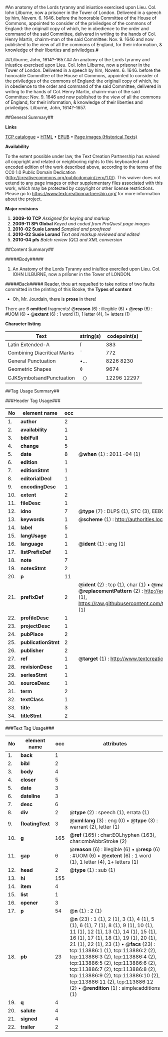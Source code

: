 #An anatomy of the Lords tyranny and iniustice exercised upon Lieu. Col. Iohn Lilburne, now a prisoner in the Tower of London. Delivered in a speech by him, Novem. 6. 1646. before the honorable Committee of the House of Commons, appointed to consider of the priviledges of the commons of England: the originall copy of which, he in obedience to the order and command of the said Committee, delivered in writing to the hands of Col. Henry Martin, chairm-man of the said Committee: Nov. 9. 1646 and now published to the view of all the commons of England, for their information, & knowledge of their liberties and priviledges.#

##Lilburne, John, 1614?-1657.##
An anatomy of the Lords tyranny and iniustice exercised upon Lieu. Col. Iohn Lilburne, now a prisoner in the Tower of London. Delivered in a speech by him, Novem. 6. 1646. before the honorable Committee of the House of Commons, appointed to consider of the priviledges of the commons of England: the originall copy of which, he in obedience to the order and command of the said Committee, delivered in writing to the hands of Col. Henry Martin, chairm-man of the said Committee: Nov. 9. 1646 and now published to the view of all the commons of England, for their information, & knowledge of their liberties and priviledges.
Lilburne, John, 1614?-1657.

##General Summary##

**Links**

[TCP catalogue](http://www.ota.ox.ac.uk/tcp/)  • 
[HTML](http://tei.it.ox.ac.uk/tcp/Texts-HTML/free/A88/A88156.html)  • 
[EPUB](http://tei.it.ox.ac.uk/tcp/Texts-EPUB/free/A88/A88156.epub) • 
[Page images (Historical Texts)](https://historicaltexts.jisc.ac.uk/eebo-99861743e)

**Availability**

To the extent possible under law, the Text Creation Partnership has waived all copyright and related or neighboring rights to this keyboarded and encoded edition of the work described above, according to the terms of the CC0 1.0 Public Domain Dedication (http://creativecommons.org/publicdomain/zero/1.0/). This waiver does not extend to any page images or other supplementary files associated with this work, which may be protected by copyright or other license restrictions. Please go to https://www.textcreationpartnership.org/ for more information about the project.

**Major revisions**

1. __2009-10__ __TCP__ *Assigned for keying and markup*
1. __2009-11__ __SPi Global__ *Keyed and coded from ProQuest page images*
1. __2010-02__ __Susie Lorand__ *Sampled and proofread*
1. __2010-02__ __Susie Lorand__ *Text and markup reviewed and edited*
1. __2010-04__ __pfs__ *Batch review (QC) and XML conversion*

##Content Summary##

#####Body#####

1. An Anatomy of the Lords Tyranny and iniuſtice exerciſed upon Lieu. Col. IOHN LILBURNE, now a priſoner in the Tower of LONDON.

#####Back#####
Reader, thou art requeſted to take notice of two faults committed in the printing of this Booke, the
**Types of content**

  * Oh, Mr. Jourdain, there is **prose** in there!

There are 6 **omitted** fragments! 
 @__reason__ (6) : illegible (6)  •  @__resp__ (6) : #UOM (6)  •  @__extent__ (6) : 1 word (1), 1 letter (4), 1+ letters (1)

**Character listing**


|Text|string(s)|codepoint(s)|
|---|---|---|
|Latin Extended-A|ſ|383|
|Combining             Diacritical Marks|̄|772|
|General Punctuation|•…|8226 8230|
|Geometric Shapes|◊|9674|
|CJKSymbolsandPunctuation|〈〉|12296 12297|

##Tag Usage Summary##

###Header Tag Usage###

|No|element name|occ|attributes|
|---|---|---|---|
|1.|__author__|2||
|2.|__availability__|1||
|3.|__biblFull__|1||
|4.|__change__|5||
|5.|__date__|8| @__when__ (1) : 2011-04 (1)|
|6.|__edition__|1||
|7.|__editionStmt__|1||
|8.|__editorialDecl__|1||
|9.|__encodingDesc__|1||
|10.|__extent__|2||
|11.|__fileDesc__|1||
|12.|__idno__|7| @__type__ (7) : DLPS (1), STC (3), EEBO-CITATION (1), PROQUEST (1), VID (1)|
|13.|__keywords__|1| @__scheme__ (1) : http://authorities.loc.gov/ (1)|
|14.|__label__|5||
|15.|__langUsage__|1||
|16.|__language__|1| @__ident__ (1) : eng (1)|
|17.|__listPrefixDef__|1||
|18.|__note__|7||
|19.|__notesStmt__|2||
|20.|__p__|11||
|21.|__prefixDef__|2| @__ident__ (2) : tcp (1), char (1)  •  @__matchPattern__ (2) : ([0-9\-]+):([0-9IVX]+) (1), (.+) (1)  •  @__replacementPattern__ (2) : http://eebo.chadwyck.com/downloadtiff?vid=$1&page=$2 (1), https://raw.githubusercontent.com/textcreationpartnership/Texts/master/tcpchars.xml#$1 (1)|
|22.|__profileDesc__|1||
|23.|__projectDesc__|1||
|24.|__pubPlace__|2||
|25.|__publicationStmt__|2||
|26.|__publisher__|2||
|27.|__ref__|1| @__target__ (1) : http://www.textcreationpartnership.org/docs/. (1)|
|28.|__revisionDesc__|1||
|29.|__seriesStmt__|1||
|30.|__sourceDesc__|1||
|31.|__term__|2||
|32.|__textClass__|1||
|33.|__title__|3||
|34.|__titleStmt__|2||


###Text Tag Usage###

|No|element name|occ|attributes|
|---|---|---|---|
|1.|__back__|1||
|2.|__bibl__|2||
|3.|__body__|4||
|4.|__closer__|5||
|5.|__date__|3||
|6.|__dateline__|3||
|7.|__desc__|6||
|8.|__div__|2| @__type__ (2) : speech (1), errata (1)|
|9.|__floatingText__|3| @__xml:lang__ (3) : eng (0)  •  @__type__ (3) : warrant (2), letter (1)|
|10.|__g__|165| @__ref__ (165) : char:EOLhyphen (163), char:cmbAbbrStroke (2)|
|11.|__gap__|6| @__reason__ (6) : illegible (6)  •  @__resp__ (6) : #UOM (6)  •  @__extent__ (6) : 1 word (1), 1 letter (4), 1+ letters (1)|
|12.|__head__|2| @__type__ (1) : sub (1)|
|13.|__hi__|155||
|14.|__item__|4||
|15.|__list__|1||
|16.|__opener__|3||
|17.|__p__|54| @__n__ (1) : 2 (1)|
|18.|__pb__|23| @__n__ (23) : 1 (1), 2 (1), 3 (1), 4 (1), 5 (1), 6 (1), 7 (1), 8 (1), 9 (1), 10 (1), 11 (1), 12 (1), 13 (1), 14 (1), 15 (1), 16 (1), 17 (1), 18 (1), 19 (1), 20 (1), 21 (1), 22 (1), 23 (1)  •  @__facs__ (23) : tcp:113886:1 (1), tcp:113886:2 (2), tcp:113886:3 (2), tcp:113886:4 (2), tcp:113886:5 (2), tcp:113886:6 (2), tcp:113886:7 (2), tcp:113886:8 (2), tcp:113886:9 (2), tcp:113886:10 (2), tcp:113886:11 (2), tcp:113886:12 (2)  •  @__rendition__ (1) : simple:additions (1)|
|19.|__q__|4||
|20.|__salute__|4||
|21.|__signed__|4||
|22.|__trailer__|2||
